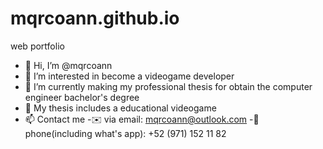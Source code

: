 # mqrcoann.github.io
web portfolio


- 👋 Hi, I’m @mqrcoann
- 👀 I’m interested in become a videogame developer
- 🌱 I’m currently making my professional thesis for obtain the computer engineer bachelor's degree
- 💞️ My thesis includes a educational videogame
- 📫 Contact me 
  -✉️ via email: mqrcoann@outlook.com
  -📱 phone(including what's app): +52 (971) 152 11 82
